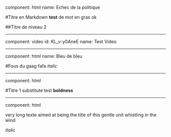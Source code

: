 component: html
name: Echec de la politique

#Titre en Markdown
**test** de mot en gras
ok

##Titre de niveau 2

* * *
component: video
id: KL_v-y0AneE
name: Test Video

* * *
component: html
name: Bleu de bleu

#Fous du gaag
fafa *italic*

* * *
component: html

#Titre 1 substitute
test
**boldness**

* * *
component: html

very long texte aimed at being the title of this gentle unit whistling in the wind

*italic*
